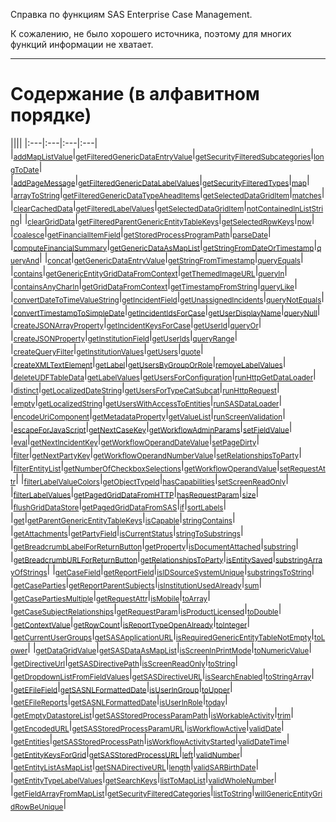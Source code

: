 Справка по функциям SAS Enterprise Case Management.

К сожалению, не было хорошего источника, поэтому для многих функций информации не хватает.

---

# Содержание (в алфавитном порядке)

||||
|:---|:---|:---|:---|
|<sub>[addMapListValue](./addMapListValue.md)</sub>|<sub>[getFilteredGenericDataEntryValue](./getFilteredGenericDataEntryValue.md)</sub>|<sub>[getSecurityFilteredSubcategories](./getSecurityFilteredSubcategories.md)</sub>|<sub>[longToDate](./longToDate.md)</sub>|
|<sub>[addPageMessage](./addPageMessage.md)</sub>|<sub>[getFilteredGenericDataLabelValues](./getFilteredGenericDataLabelValues.md)</sub>|<sub>[getSecurityFilteredTypes](./getSecurityFilteredTypes.md)</sub>|<sub>[map](./map.md)</sub>|
|<sub>[arrayToString](./arrayToString.md)</sub>|<sub>[getFilteredGenericDataTypeAheadItems](./getFilteredGenericDataTypeAheadItems.md)</sub>|<sub>[getSelectedDataGridItem](./getSelectedDataGridItem.md)</sub>|<sub>[matches](./matches.md)</sub>|
|<sub>[clearCachedData](./clearCachedData.md)</sub>|<sub>[getFilteredLabelValues](./getFilteredLabelValues.md)</sub>|<sub>[getSelectedDataGridItem](./getSelectedDataGridItem.md)</sub>|<sub>[notContainedInListString](./notContainedInListString.md)</sub>|
|<sub>[clearGridData](./clearGridData.md)</sub>|<sub>[getFilteredParentGenericEntityTableKeys](./getFilteredParentGenericEntityTableKeys.md)</sub>|<sub>[getSelectedRowKeys](./getSelectedRowKeys.md)</sub>|<sub>[now](./now.md)</sub>|
|<sub>[coalesce](./coalesce.md)</sub>|<sub>[getFinancialItemField](./getFinancialItemField.md)</sub>|<sub>[getStoredProcessProgramPath](./getStoredProcessProgramPath.md)</sub>|<sub>[parseDate](./parseDate.md)</sub>|
|<sub>[computeFinancialSummary](./computeFinancialSummary.md)</sub>|<sub>[getGenericDataAsMapList](./getGenericDataAsMapList.md)</sub>|<sub>[getStringFromDateOrTimestamp](./getStringFromDateOrTimestamp.md)</sub>|<sub>[queryAnd](./queryAnd.md)</sub>|
|<sub>[concat](./concat.md)</sub>|<sub>[getGenericDataEntryValue](./getGenericDataEntryValue.md)</sub>|<sub>[getStringFromTimestamp](./getStringFromTimestamp.md)</sub>|<sub>[queryEquals](./queryEquals.md)</sub>|
|<sub>[contains](./contains.md)</sub>|<sub>[getGenericEntityGridDataFromContext](./getGenericEntityGridDataFromContext.md)</sub>|<sub>[getThemedImageURL](./getThemedImageURL.md)</sub>|<sub>[queryIn](./queryIn.md)</sub>|
|<sub>[containsAnyCharIn](./containsAnyCharIn.md)</sub>|<sub>[getGridDataFromContext](./getGridDataFromContext.md)</sub>|<sub>[getTimestampFromString](./getTimestampFromString.md)</sub>|<sub>[queryLike](./queryLike.md)</sub>|
|<sub>[convertDateToTimeValueString](./convertDateToTimeValueString.md)</sub>|<sub>[getIncidentField](./getIncidentField.md)</sub>|<sub>[getUnassignedIncidents](./getUnassignedIncidents.md)</sub>|<sub>[queryNotEquals](./queryNotEquals.md)</sub>|
|<sub>[convertTimestampToSimpleDate](./convertTimestampToSimpleDate.md)</sub>|<sub>[getIncidentIdsForCase](./getIncidentIdsForCase.md)</sub>|<sub>[getUserDisplayName](./getUserDisplayName.md)</sub>|<sub>[queryNull](./queryNull.md)</sub>|
|<sub>[createJSONArrayProperty](./createJSONArrayProperty.md)</sub>|<sub>[getIncidentKeysForCase](./getIncidentKeysForCase.md)</sub>|<sub>[getUserId](./getUserId.md)</sub>|<sub>[queryOr](./queryOr.md)</sub>|
|<sub>[createJSONProperty](./createJSONProperty.md)</sub>|<sub>[getInstitutionField](./getInstitutionField.md)</sub>|<sub>[getUserIds](./getUserIds.md)</sub>|<sub>[queryRange](./queryRange.md)</sub>|
|<sub>[createQueryFilter](./createQueryFilter.md)</sub>|<sub>[getInstitutionValues](./getInstitutionValues.md)</sub>|<sub>[getUsers](./getUsers.md)</sub>|<sub>[quote](./quote.md)</sub>|
|<sub>[createXMLTextElement](./createXMLTextElement.md)</sub>|<sub>[getLabel](./getLabel.md)</sub>|<sub>[getUsersByGroupOrRole](./getUsersByGroupOrRole.md)</sub>|<sub>[removeLabelValues](./removeLabelValues.md)</sub>|
|<sub>[deleteUDFTableData](./deleteUDFTableData.md)</sub>|<sub>[getLabelValues](./getLabelValues.md)</sub>|<sub>[getUsersForConfiguration](./getUsersForConfiguration.md)</sub>|<sub>[runHttpGetDataLoader](./runHttpGetDataLoader.md)</sub>|
|<sub>[distinct](./distinct.md)</sub>|<sub>[getLocalizedDateString](./getLocalizedDateString.md)</sub>|<sub>[getUsersForTypeCatSubcat](./getUsersForTypeCatSubcat.md)</sub>|<sub>[runHttpRequest](./runHttpRequest.md)</sub>|
|<sub>[empty](./empty.md)</sub>|<sub>[getLocalizedString](./getLocalizedString.md)</sub>|<sub>[getUsersWithAccessToEntities](./getUsersWithAccessToEntities.md)</sub>|<sub>[runSASDataLoader](./runSASDataLoader.md)</sub>|
|<sub>[encodeUriComponent](./encodeUriComponent.md)</sub>|<sub>[getMetadataProperty](./getMetadataProperty.md)</sub>|<sub>[getValueList](./getValueList.md)</sub>|<sub>[runScreenValidation](./runScreenValidation.md)</sub>|
|<sub>[escapeForJavaScript](./escapeForJavaScript.md)</sub>|<sub>[getNextCaseKey](./getNextCaseKey.md)</sub>|<sub>[getWorkflowAdminParams](./getWorkflowAdminParams.md)</sub>|<sub>[setFieldValue](./setFieldValue.md)</sub>|
|<sub>[eval](./eval.md)</sub>|<sub>[getNextIncidentKey](./getNextIncidentKey.md)</sub>|<sub>[getWorkflowOperandDateValue](./getWorkflowOperandDateValue.md)</sub>|<sub>[setPageDirty](./setPageDirty.md)</sub>|
|<sub>[filter](./filter.md)</sub>|<sub>[getNextPartyKey](./getNextPartyKey.md)</sub>|<sub>[getWorkflowOperandNumberValue](./getWorkflowOperandNumberValue.md)</sub>|<sub>[setRelationshipsToParty](./setRelationshipsToParty.md)</sub>|
|<sub>[filterEntityList](./filterEntityList.md)</sub>|<sub>[getNumberOfCheckboxSelections](./getNumberOfCheckboxSelections.md)</sub>|<sub>[getWorkflowOperandValue](./getWorkflowOperandValue.md)</sub>|<sub>[setRequestAttr](./setRequestAttr.md)</sub>|
|<sub>[filterLabelValueColors](./filterLabelValueColors.md)</sub>|<sub>[getObjectTypeId](./getObjectTypeId.md)</sub>|<sub>[hasCapabilities](./hasCapabilities.md)</sub>|<sub>[setScreenReadOnly](./setScreenReadOnly.md)</sub>|
|<sub>[filterLabelValues](./filterLabelValues.md)</sub>|<sub>[getPagedGridDataFromHTTP](./getPagedGridDataFromHTTP.md)</sub>|<sub>[hasRequestParam](./hasRequestParam.md)</sub>|<sub>[size](./size.md)</sub>|
|<sub>[flushGridDataStore](./flushGridDataStore.md)</sub>|<sub>[getPagedGridDataFromSAS](./getPagedGridDataFromSAS.md)</sub>|<sub>[if](./if.md)</sub>|<sub>[sortLabels](./sortLabels.md)</sub>|
|<sub>[get](./get.md)</sub>|<sub>[getParentGenericEntityTableKeys](./getParentGenericEntityTableKeys.md)</sub>|<sub>[isCapable](./isCapable.md)</sub>|<sub>[stringContains](./stringContains.md)</sub>|
|<sub>[getAttachments](./getAttachments.md)</sub>|<sub>[getPartyField](./getPartyField.md)</sub>|<sub>[isCurrentStatus](./isCurrentStatus.md)</sub>|<sub>[stringToSubstrings](./stringToSubstrings.md)</sub>|
|<sub>[getBreadcrumbLabelForReturnButton](./getBreadcrumbLabelForReturnButton.md)</sub>|<sub>[getProperty](./getProperty.md)</sub>|<sub>[isDocumentAttached](./isDocumentAttached.md)</sub>|<sub>[substring](./substring.md)</sub>|
|<sub>[getBreadcrumbURLForReturnButton](./getBreadcrumbURLForReturnButton.md)</sub>|<sub>[getRelationshipsToParty](./getRelationshipsToParty.md)</sub>|<sub>[isEntitySaved](./isEntitySaved.md)</sub>|<sub>[substringArrayOfStrings](./substringArrayOfStrings.md)</sub>|
|<sub>[getCaseField](./getCaseField.md)</sub>|<sub>[getReportField](./getReportField.md)</sub>|<sub>[isIDSourceSystemUnique](./isIDSourceSystemUnique.md)</sub>|<sub>[substringsToString](./substringsToString.md)</sub>|
|<sub>[getCaseParties](./getCaseParties.md)</sub>|<sub>[getReportParentSubjects](./getReportParentSubjects.md)</sub>|<sub>[isInstitutionUsedAlready](./isInstitutionUsedAlready.md)</sub>|<sub>[sum](./sum.md)</sub>|
|<sub>[getCasePartiesMultiple](./getCasePartiesMultiple.md)</sub>|<sub>[getRequestAttr](./getRequestAttr.md)</sub>|<sub>[isMobile](./isMobile.md)</sub>|<sub>[toArray](./toArray.md)</sub>|
|<sub>[getCaseSubjectRelationships](./getCaseSubjectRelationships.md)</sub>|<sub>[getRequestParam](./getRequestParam.md)</sub>|<sub>[isProductLicensed](./isProductLicensed.md)</sub>|<sub>[toDouble](./toDouble.md)</sub>|
|<sub>[getContextValue](./getContextValue.md)</sub>|<sub>[getRowCount](./getRowCount.md)</sub>|<sub>[isReportTypeOpenAlready](./isReportTypeOpenAlready.md)</sub>|<sub>[toInteger](./toInteger.md)</sub>|
|<sub>[getCurrentUserGroups](./getCurrentUserGroups.md)</sub>|<sub>[getSASApplicationURL](./getSASApplicationURL.md)</sub>|<sub>[isRequiredGenericEntityTableNotEmpty](./isRequiredGenericEntityTableNotEmpty.md)</sub>|<sub>[toLower](./toLower.md)</sub>|
|<sub>[getDataGridValue](./getDataGridValue.md)</sub>|<sub>[getSASDataAsMapList](./getSASDataAsMapList.md)</sub>|<sub>[isScreenInPrintMode](./isScreenInPrintMode.md)</sub>|<sub>[toNumericValue](./toNumericValue.md)</sub>|
|<sub>[getDirectiveUrl](./getDirectiveUrl.md)</sub>|<sub>[getSASDirectivePath](./getSASDirectivePath.md)</sub>|<sub>[isScreenReadOnly](./isScreenReadOnly.md)</sub>|<sub>[toString](./toString.md)</sub>|
|<sub>[getDropdownListFromFieldValues](./getDropdownListFromFieldValues.md)</sub>|<sub>[getSASDirectiveURL](./getSASDirectiveURL.md)</sub>|<sub>[isSearchEnabled](./isSearchEnabled.md)</sub>|<sub>[toStringArray](./toStringArray.md)</sub>|
|<sub>[getEFileField](./getEFileField.md)</sub>|<sub>[getSASNLFormattedDate](./getSASNLFormattedDate.md)</sub>|<sub>[isUserInGroup](./isUserInGroup.md)</sub>|<sub>[toUpper](./toUpper.md)</sub>|
|<sub>[getEFileReports](./getEFileReports.md)</sub>|<sub>[getSASNLFormattedDate](./getSASNLFormattedDate.md)</sub>|<sub>[isUserInRole](./isUserInRole.md)</sub>|<sub>[today](./today.md)</sub>|
|<sub>[getEmptyDatastoreList](./getEmptyDatastoreList.md)</sub>|<sub>[getSASStoredProcessParamPath](./getSASStoredProcessParamPath.md)</sub>|<sub>[isWorkableActivity](./isWorkableActivity.md)</sub>|<sub>[trim](./trim.md)</sub>|
|<sub>[getEncodedURL](./getEncodedURL.md)</sub>|<sub>[getSASStoredProcessParamURL](./getSASStoredProcessParamURL.md)</sub>|<sub>[isWorkflowActive](./isWorkflowActive.md)</sub>|<sub>[validDate](./validDate.md)</sub>|
|<sub>[getEntities](./getEntities.md)</sub>|<sub>[getSASStoredProcessPath](./getSASStoredProcessPath.md)</sub>|<sub>[isWorkflowActivityStarted](./isWorkflowActivityStarted.md)</sub>|<sub>[validDateTime](./validDateTime.md)</sub>|
|<sub>[getEntityKeysForGrid](./getEntityKeysForGrid.md)</sub>|<sub>[getSASStoredProcessURL](./getSASStoredProcessURL.md)</sub>|<sub>[left](./left.md)</sub>|<sub>[validNumber](./validNumber.md)</sub>|
|<sub>[getEntityListAsMapList](./getEntityListAsMapList.md)</sub>|<sub>[getSNADirectiveURL](./getSNADirectiveURL.md)</sub>|<sub>[length](./length.md)</sub>|<sub>[validSARBirthDate](./validSARBirthDate.md)</sub>|
|<sub>[getEntityTypeLabelValues](./getEntityTypeLabelValues.md)</sub>|<sub>[getSearchKeys](./getSearchKeys.md)</sub>|<sub>[listToMapList](./listToMapList.md)</sub>|<sub>[validWholeNumber](./validWholeNumber.md)</sub>|
|<sub>[getFieldArrayFromMapList](./getFieldArrayFromMapList.md)</sub>|<sub>[getSecurityFilteredCategories](./getSecurityFilteredCategories.md)</sub>|<sub>[listToString](./listToString.md)</sub>|<sub>[willGenericEntityGridRowBeUnique](./willGenericEntityGridRowBeUnique.md)</sub>|
